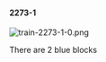 #### 2273-1
![train-2273-1-0.png](https://github.com/lil-lab/nlvr/raw/master/nlvr/train/images/42/train-2273-1-0.png "train-2273-1-0.png")

There are 2 blue blocks